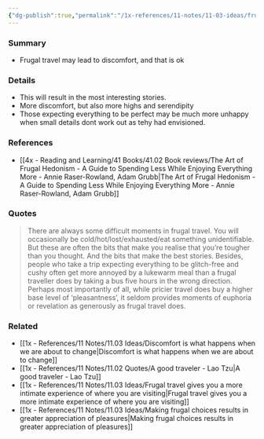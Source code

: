 ```yaml
---
{"dg-publish":true,"permalink":"/1x-references/11-notes/11-03-ideas/frugal-travel-may-lead-to-discomfort-and-that-is-ok/","title":"Frugal travel may lead to discomfort, and that is ok","created":"2025-09-03T17:41:33.720+03:00","updated":"2025-09-03T22:05:36.322+03:00"}
---
```



### Summary
- Frugal travel may lead to discomfort, and that is ok

### Details
- This will result in the most interesting stories.
- More discomfort, but also more highs and serendipity
- Those expecting everything to be perfect may be much more unhappy when small details dont work out as tehy had envisioned.

### References
- [[4x - Reading and Learning/41 Books/41.02 Book reviews/The Art of Frugal Hedonism - A Guide to Spending Less While Enjoying Everything More - Annie Raser-Rowland, Adam Grubb\|The Art of Frugal Hedonism - A Guide to Spending Less While Enjoying Everything More - Annie Raser-Rowland, Adam Grubb]]

### Quotes
> There are always some difficult moments in frugal travel. You will occasionally be cold/hot/lost/exhausted/eat something unidentifiable. But these are often the bits that make you realise that you’re tougher than you thought. And the bits that make the best stories. Besides, people who take a trip expecting everything to be glitch-free and cushy often get more annoyed by a lukewarm meal than a frugal traveller does by taking a bus five hours in the wrong direction. Perhaps most importantly of all, while pricier travel does buy a higher base level of ‘pleasantness’, it seldom provides moments of euphoria or revelation as generously as frugal travel does.


### Related
- [[1x - References/11 Notes/11.03 Ideas/Discomfort is what happens when we are about to change\|Discomfort is what happens when we are about to change]]
- [[1x - References/11 Notes/11.02 Quotes/A good traveler - Lao Tzu\|A good traveler - Lao Tzu]]
- [[1x - References/11 Notes/11.03 Ideas/Frugal travel gives you a more intimate experience of where you are visiting\|Frugal travel gives you a more intimate experience of where you are visiting]]
- [[1x - References/11 Notes/11.03 Ideas/Making frugal choices results in greater appreciation of pleasures\|Making frugal choices results in greater appreciation of pleasures]]